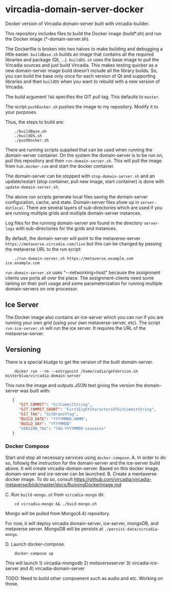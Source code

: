 # vircadia-domain-server-docker

Docker version of Vircadia domain-server built with vircadia-builder.

This repository includes files to build the Docker image (build*.sh)
and run the Docker image (*-domain-server.sh).

The Dockerfile is broken into two halves to make building and
debugging a little easier. `buildBase.sh` builds an image that
contains all the required libraries and package (Qt, ...).
`buildDS.sh` uses the base image to pull the Vircadia sources
and just build Vircadia.
This makes testing quicker as a new domain-server image build
doesn't include all the library builds.
So, you can build the base only once for each version of Qt and
supporting libraries and then `buildDS` when you want to
rebuild with a new version of Vircadia.

The build argument `TAG` specifies the GIT pull tag. This defaults
to `master`.

The script `pushDocker.sh` pushes  the image to my repository.
Modify it to your purposes.

Thus, the steps to build are:

```
    ./buildBase.sh
    ./buildDS.sh
    ./pushDocker.sh
```

There are running scripts supplied that can be used when running
the domain-server container.
On the system the domain-server is to be run on, pull this
repository and then `run-domain-server.sh`. This will pull
the image from `hub.docker.com` and start the docker container.

The domain-server can be stopped with `stop-domain-server.sh`
and an update/restart (stop container, pull new image, start container)
is done with `update-domain-server.sh`.

The above run scripts generate local files saving the domain-server
configuration, cache, and state. Domain-server files show up in
`server-dotlocal`. There are several layers of sub-directories
which are used if you are running multiple grids and multiple
domain-server instances.

Log files for the running domain-server are found in the
directory `server-logs` with sub-directories for the grids
and instances.

By default, the domain-server will point to the metaverse-server
`https://metaverse.vircadia.com/live` but this can be changed
by passing the metaverse URL to the run script:

```
    ./run-domain-server.sh https://metaverse.example.com ice.example.com
```

`run-domain-server.sh` uses "--networking=host" because the assignment
clients use ports all over the place. The assignment-clients need some
taming on their port usage and some parameterization for running
multiple domain-servers on one processor.

## Ice Server

The Docker image also contains an ice-server which you can run if you
are running your own grid (using your own metaverse-server, etc).
The script `run-ice-server.sh` will run the ice server.
It requires the URL of the metaverse-server.

## Versioning

There is a special kludge to get the version of the built domain-server.

```
    docker run --rm --entrypoint /home/cadia/getVersion.sh misterblue/vircadia-domain-server
```

This runs the image and outputs JSON text giving the version the domain-server
was built with:

```JSON
   {
      "GIT_COMMIT": "GitCommitString",
      "GIT_COMMIT_SHORT": "FirstEightCharactersOfGitCommitString",
      "GIT_TAG": "GitBranchTag",
      "BUILD_DATE": "YYYYMMDD.HHMM",
      "BUILD_DAY": "YYYYMMDD"
      "VERSION_TAG": "TAG-YYYYMMDD-xxxxxxxx"
   }

```

### Docker Compose
Start and stop all necessary services using `docker-compose`.
A. In order to do so, followig the instruction for the domain-server and the ice-server build above. It will create vircadia-domain-server. Based on this docker image, domain-server and ice-server can be launched.
B. Create a mentaverse docker image. To do so, consult https://github.com/vircadia/vircadia-metaverse/blob/master/docs/RunningDockerImage.md

C. Run `build-mongo.sh` from `vircadia-mongo` dir.
```
    cd vircadia-mongo && ./buid-mongo.sh
```
Mongo will be pulled from Mongo(4.4) repository.

For now, it will deploy vircadia domain-server, ice-server, mongoDB, and metaverse server.
MongoDB will be persists at `./persist-data/vircadia-mongo`.

D. Launch docker-compose.
```
    docker-compose up
```
This will launch 1) vircadia-mongodb 2) metaverseserver 3) vircadia-ice-server and 4) vircadia-domain-server

TODO: Need to build other compoenent such as audio and etc. Working on those.
